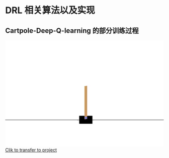 # DRL 相关算法以及实现

## Cartpole-Deep-Q-learning 的部分训练过程
![img](https://github.com/ProgramTraveler/DRL/blob/main/DRL-Algorithm/assets/Cartpole-Deep-Q-learning.gif)
[Clik to transfer to project](https://github.com/ProgramTraveler/DRL/blob/main/DRL-Algorithm/cartpole-deep-q-learning.ipynb)
